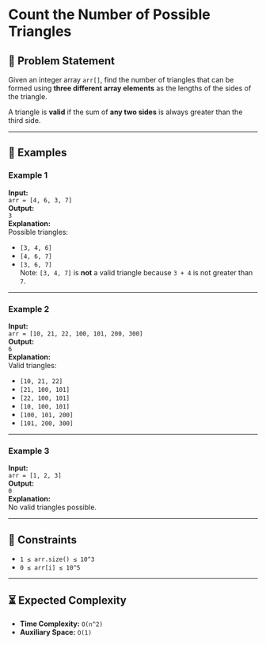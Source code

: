 # Count the Number of Possible Triangles

## 📌 Problem Statement
Given an integer array `arr[]`, find the number of triangles that can be formed using **three different array elements** as the lengths of the sides of the triangle.

A triangle is **valid** if the sum of **any two sides** is always greater than the third side.

---

## 📝 Examples

### Example 1
**Input:**  
`arr = [4, 6, 3, 7]`  
**Output:**  
`3`  
**Explanation:**  
Possible triangles:  
- `[3, 4, 6]`  
- `[4, 6, 7]`  
- `[3, 6, 7]`  
Note: `[3, 4, 7]` is **not** a valid triangle because `3 + 4` is not greater than `7`.

---

### Example 2
**Input:**  
`arr = [10, 21, 22, 100, 101, 200, 300]`  
**Output:**  
`6`  
**Explanation:**  
Valid triangles:  
- `[10, 21, 22]`  
- `[21, 100, 101]`  
- `[22, 100, 101]`  
- `[10, 100, 101]`  
- `[100, 101, 200]`  
- `[101, 200, 300]`

---

### Example 3
**Input:**  
`arr = [1, 2, 3]`  
**Output:**  
`0`  
**Explanation:**  
No valid triangles possible.

---

## 🎯 Constraints
- `1 ≤ arr.size() ≤ 10^3`
- `0 ≤ arr[i] ≤ 10^5`

---

## ⏳ Expected Complexity
- **Time Complexity:** `O(n^2)`
- **Auxiliary Space:** `O(1)`